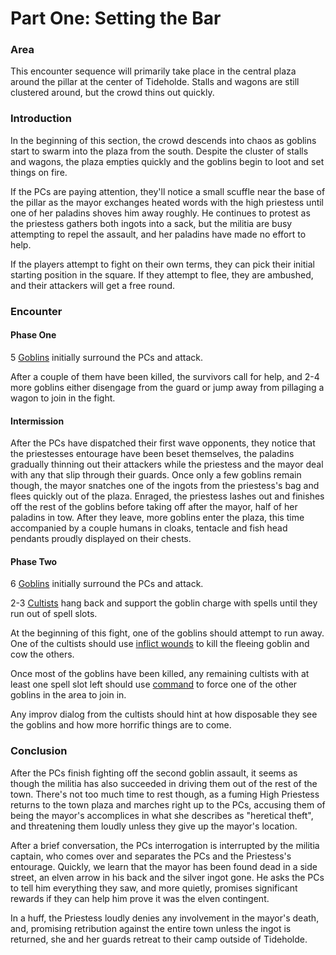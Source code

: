 # Part One: Setting the Bar

### Area

This encounter sequence will primarily take place in the central plaza around the pillar at the center of Tideholde. Stalls and wagons are still clustered around, but the crowd thins out quickly.

### Introduction

In the beginning of this section, the crowd descends into chaos as goblins start to swarm into the plaza from the south. Despite the cluster of stalls and wagons, the plaza empties quickly and the goblins begin to loot and set things on fire.

If the PCs are paying attention, they'll notice a small scuffle near the base of the pillar as the mayor exchanges heated words with the high priestess until one of her paladins shoves him away roughly. He continues to protest as the priestess gathers both ingots into a sack, but the militia are busy attempting to repel the assault, and her paladins have made no effort to help.

If the players attempt to fight on their own terms, they can pick their initial starting position in the square. If they attempt to flee, they are ambushed, and their attackers will get a free round.

### Encounter

#### Phase One

5 [Goblins](../../appendices/bestiary.md#goblin) initially surround the PCs and attack.

After a couple of them have been killed, the survivors call for help, and 2-4 more goblins either disengage from the guard or jump away from pillaging a wagon to join in the fight.

#### Intermission

After the PCs have dispatched their first wave opponents, they notice that the priestesses entourage have been beset themselves, the paladins gradually thinning out their attackers while the priestess and the mayor deal with any that slip through their guards. Once only a few goblins remain though, the mayor snatches one of the ingots from the priestess's bag and flees quickly out of the plaza. Enraged, the priestess lashes out and finishes off the rest of the goblins before taking off after the mayor, half of her paladins in tow. After they leave, more goblins enter the plaza, this time accompanied by a couple humans in cloaks, tentacle and fish head pendants proudly displayed on their chests.

#### Phase Two

6 [Goblins](../../appendices/bestiary.md#goblin) initially surround the PCs and attack.

2-3 [Cultists](../../appendices/bestiary.md#cultist) hang back and support the goblin charge with spells until they run out of spell slots.

At the beginning of this fight, one of the goblins should attempt to run away. One of the cultists should use [inflict wounds](../../appendices/spells.md#inflict-wounds) to kill the fleeing goblin and cow the others.

Once most of the goblins have been killed, any remaining cultists with at least one spell slot left should use [command](../../appendices/spells.md#command) to force one of the other goblins in the area to join in.

Any improv dialog from the cultists should hint at how disposable they see the goblins and how more horrific things are to come.

### Conclusion

After the PCs finish fighting off the second goblin assault, it seems as though the militia has also succeeded in driving them out of the rest of the town. There's not too much time to rest though, as a fuming High Priestess returns to the town plaza and marches right up to the PCs, accusing them of being the mayor's accomplices in what she describes as "heretical theft", and threatening them loudly unless they give up the mayor's location.

After a brief conversation, the PCs interrogation is interrupted by the militia captain, who comes over and separates the PCs and the Priestess's entourage. Quickly, we learn that the mayor has been found dead in a side street, an elven arrow in his back and the silver ingot gone. He asks the PCs to tell him everything they saw, and more quietly, promises significant rewards if they can help him prove it was the elven contingent.

In a huff, the Priestess loudly denies any involvement in the mayor's death, and, promising retribution against the entire town unless the ingot is returned, she and her guards retreat to their camp outside of Tideholde.